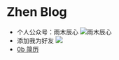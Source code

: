 # Zhen Blog

- 个人公众号：雨木辰心
![雨木辰心](https://s2.loli.net/2022/12/31/L2TQ1cMreqxfnbN.jpg)
- 添加我为好友
![](https://s2.loli.net/2022/12/31/b6CAsBH93G8mjlt.jpg)
- [0b 简历](0b%20简历.md)